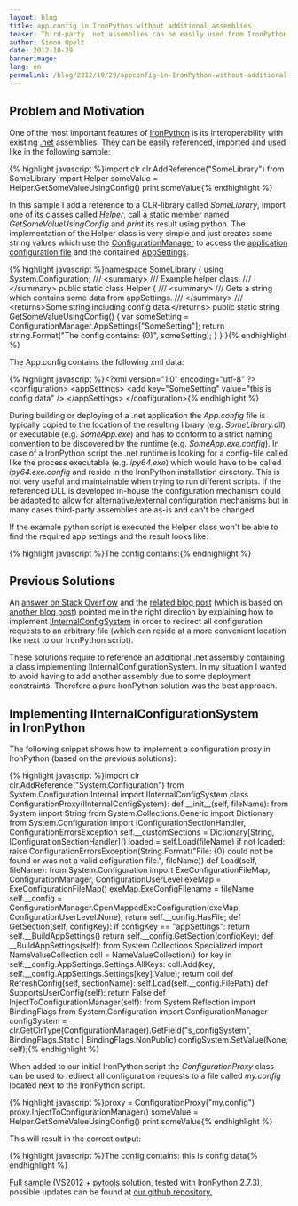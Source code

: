 ```yaml
---
layout: blog
title: app.config in IronPython without additional assemblies
teaser: Third-party .net assemblies can be easily used from IronPython. If the external assembly relies on a companion .exe.config/app.config file, a config for ipy.exe or an IInternalConfigSystem-implementation is required.
author: Simon Opelt
date: 2012-10-29
bannerimage: 
lang: en
permalink: /blog/2012/10/29/appconfig-in-IronPython-without-additional-assemblies
---
```


<h2 xmlns="http://www.w3.org/1999/xhtml">Problem and Motivation</h2><p xmlns="http://www.w3.org/1999/xhtml">One of the most important features of <a href="http://ironpython.net/" title="IronPython" target="_blank">IronPython</a> is its interoperability with existing <a href="http://www.microsoft.com/net" title=".net" target="_blank">.net</a> assemblies. They can be easily referenced, imported and used like in the following sample:</p>{% highlight javascript %}import clr&#xA;clr.AddReference(&quot;SomeLibrary&quot;)&#xA;from SomeLibrary import Helper&#xA;&#xA;someValue = Helper.GetSomeValueUsingConfig()&#xA;print someValue{% endhighlight %}<p xmlns="http://www.w3.org/1999/xhtml">In this sample I add a reference to a CLR-library called <em>SomeLibrary</em>, import one of its classes called <em>Helper</em>, call a static member named <em>GetSomeValueUsingConfig</em> and <em>print</em> its result using python. The implementation of the Helper class is very simple and just creates some string values which use the <a href="http://msdn.microsoft.com/library/system.configuration.configurationmanager.aspx" title="ConfigurationManager" target="_blank">ConfigurationManager</a> to access the <a href="http://msdn.microsoft.com/library/1xtk877y.aspx" title="application configuration file" target="_blank">application configuration file</a> and the contained <a href="http://msdn.microsoft.com/library/system.configuration.appsettingssection.aspx" title="AppSettings" target="_blank">AppSettings</a>.</p>{% highlight javascript %}namespace SomeLibrary&#xA;{&#xA;    using System.Configuration;&#xA;&#xA;    /// &lt;summary&gt;&#xA;    /// Example helper class.&#xA;    /// &lt;/summary&gt;&#xA;    public static class Helper&#xA;    {&#xA;        /// &lt;summary&gt;&#xA;        /// Gets a string which contains some data from appSettings.&#xA;        /// &lt;/summary&gt;&#xA;        /// &lt;returns&gt;Some string including config data.&lt;/returns&gt;&#xA;        public static string GetSomeValueUsingConfig()&#xA;        {&#xA;            var someSetting = ConfigurationManager.AppSettings[&quot;SomeSetting&quot;];&#xA;            return string.Format(&quot;The config contains: {0}&quot;, someSetting);&#xA;        }&#xA;    }&#xA;}{% endhighlight %}<p xmlns="http://www.w3.org/1999/xhtml">The App.config contains the following xml data:</p>{% highlight javascript %}&lt;?xml version=&quot;1.0&quot; encoding=&quot;utf-8&quot; ?&gt;&#xA;&lt;configuration&gt;&#xA;    &lt;appSettings&gt;&#xA;        &lt;add key=&quot;SomeSetting&quot; value=&quot;this is config data&quot; /&gt;&#xA;    &lt;/appSettings&gt;&#xA;&lt;/configuration&gt;{% endhighlight %}<p xmlns="http://www.w3.org/1999/xhtml">During building or deploying of a .net application the <em>App.config</em> file is typically copied to the location of the resulting library (e.g. <em>SomeLibrary.dll</em>) or executable (e.g. <em>SomeApp.exe</em>) and has to conform to a strict naming convention to be discovered by the runtime (e.g. <em>SomeApp.exe.config</em>). In case of a IronPython script the .net runtime is looking for a config-file called like the process executable (e.g. <em>ipy64.exe</em>) which would have to be called <em>ipy64.exe.config</em> and reside in the IronPython installation directory. This is not very useful and maintainable when trying to run different scripts. If the referenced DLL is developed in-house the configuration mechanism could be adapted to allow for alternative/external configuration mechanisms but in many cases third-party assemblies are as-is and can't be changed.</p><p xmlns="http://www.w3.org/1999/xhtml">If the example python script is executed the Helper class won't be able to find the required app settings and the result looks like:</p>{% highlight javascript %}The config contains:{% endhighlight %}<h2 xmlns="http://www.w3.org/1999/xhtml">Previous Solutions</h2><p xmlns="http://www.w3.org/1999/xhtml">An <a href="http://stackoverflow.com/a/8785980/468244" title="answer on Stack Overflow" target="_blank">answer on Stack Overflow</a> and the <a href="http://technomosh.blogspot.co.at/2012/01/using-appconfig-in-ironpython.html" title="related blog post" target="_blank">related blog post</a> (which is based on <a href="http://tomestephens.com/2011/02/making-ironpython-work-overriding-the-configurationmanager" title="another blog post" target="_blank">another blog post</a>) pointed me in the right direction by explaining how to implement <a href="http://msdn.microsoft.com/library/system.configuration.internal.iinternalconfigsystem.aspx" title="IInternalConfigSystem" target="_blank">IInternalConfigSystem</a> in order to redirect all configuration requests to an arbitrary file (which can reside at a more convenient location like next to our IronPython script).</p><p xmlns="http://www.w3.org/1999/xhtml">These solutions require to reference an additional .net assembly containing a class implementing IInternalConfigurationSystem. In my situation I wanted to avoid having to add another assembly due to some deployment constraints. Therefore a pure IronPython solution was the best approach.</p><h2 xmlns="http://www.w3.org/1999/xhtml">Implementing IInternalConfigurationSystem in IronPython</h2><p xmlns="http://www.w3.org/1999/xhtml">The following snippet shows how to implement a configuration proxy in IronPython (based on the previous solutions):</p>{% highlight javascript %}import clr&#xA;clr.AddReference(&quot;System.Configuration&quot;)&#xA;from System.Configuration.Internal import IInternalConfigSystem&#xA;class ConfigurationProxy(IInternalConfigSystem):&#xA;    def __init__(self, fileName):&#xA;        from System import String&#xA;        from System.Collections.Generic import Dictionary&#xA;        from System.Configuration import IConfigurationSectionHandler, ConfigurationErrorsException&#xA;        self.__customSections = Dictionary[String, IConfigurationSectionHandler]()&#xA;        loaded = self.Load(fileName)&#xA;        if not loaded:&#xA;            raise ConfigurationErrorsException(String.Format(&quot;File: {0} could not be found or was not a valid cofiguration file.&quot;, fileName))&#xA;&#xA;    def Load(self, fileName):&#xA;        from System.Configuration import ExeConfigurationFileMap, ConfigurationManager, ConfigurationUserLevel&#xA;        exeMap = ExeConfigurationFileMap()&#xA;        exeMap.ExeConfigFilename = fileName&#xA;        self.__config = ConfigurationManager.OpenMappedExeConfiguration(exeMap, ConfigurationUserLevel.None);&#xA;        return self.__config.HasFile;&#xA;    &#xA;    def GetSection(self, configKey):&#xA;        if configKey == &quot;appSettings&quot;:&#xA;            return self.__BuildAppSettings()&#xA;        return self.__config.GetSection(configKey);&#xA;    &#xA;    def __BuildAppSettings(self):&#xA;        from System.Collections.Specialized import NameValueCollection&#xA;        coll = NameValueCollection()&#xA;        for key in self.__config.AppSettings.Settings.AllKeys:&#xA;            coll.Add(key, self.__config.AppSettings.Settings[key].Value);&#xA;        return coll&#xA;&#xA;    def RefreshConfig(self, sectionName):&#xA;        self.Load(self.__config.FilePath)&#xA;        &#xA;    def SupportsUserConfig(self):&#xA;        return False&#xA;    &#xA;    def InjectToConfigurationManager(self):&#xA;        from System.Reflection import BindingFlags&#xA;        from System.Configuration import ConfigurationManager&#xA;        configSystem = clr.GetClrType(ConfigurationManager).GetField(&quot;s_configSystem&quot;, BindingFlags.Static | BindingFlags.NonPublic)&#xA;        configSystem.SetValue(None, self);{% endhighlight %}<p xmlns="http://www.w3.org/1999/xhtml">When added to our initial IronPython script the <em>ConfigurationProxy</em> class can be used to redirect all configuration requests to a file called <em>my.config</em> located next to the IronPython script.</p>{% highlight javascript %}proxy = ConfigurationProxy(&quot;my.config&quot;)&#xA;proxy.InjectToConfigurationManager()&#xA;&#xA;someValue = Helper.GetSomeValueUsingConfig()&#xA;print someValue{% endhighlight %}<p xmlns="http://www.w3.org/1999/xhtml">This will result in the correct output:</p>{% highlight javascript %}The config contains: this is config data{% endhighlight %}<p xmlns="http://www.w3.org/1999/xhtml">
  <a href="{{site.baseurl}}/content/images/blog/2012/10/UseLibraryWithAppConfig.1.zip" title="Full sample">Full sample</a> (VS2012 + <a href="http://pytools.codeplex.com" title="pytools" target="_blank">pytools</a> solution, tested with IronPython 2.7.3), possible updates can be found at <a href="https://github.com/software-architects/blogsamples/tree/master/UseLibraryWithAppConfig" target="_blank">our github repository.</a></p>